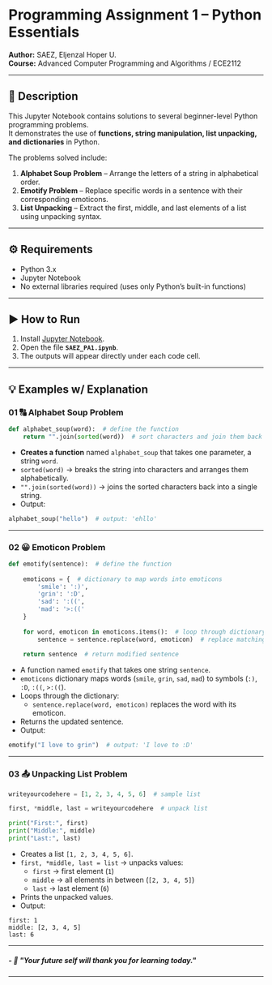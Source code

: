 # Programming Assignment 1 – Python Essentials

**Author:** SAEZ, Eljenzal Hoper U.  
**Course:** Advanced Computer Programming and Algorithms / ECE2112

---

## 📌 Description
This Jupyter Notebook contains solutions to several beginner-level Python programming problems.  
It demonstrates the use of **functions, string manipulation, list unpacking, and dictionaries** in Python.  

The problems solved include:
1. **Alphabet Soup Problem** – Arrange the letters of a string in alphabetical order.  
2. **Emotify Problem** – Replace specific words in a sentence with their corresponding emoticons.  
3. **List Unpacking** – Extract the first, middle, and last elements of a list using unpacking syntax.  

---

## ⚙️ Requirements
- Python 3.x  
- Jupyter Notebook  
- No external libraries required (uses only Python’s built-in functions)

---

## ▶️ How to Run
1. Install [Jupyter Notebook](https://jupyter.org/install).
2. Open the file **`SAEZ_PA1.ipynb`**.   
3. The outputs will appear directly under each code cell.  

---

## 💡 Examples w/ Explanation

### 01 🔠 Alphabet Soup Problem  

```python
def alphabet_soup(word):  # define the function
    return "".join(sorted(word))  # sort characters and join them back
```

- **Creates a function** named `alphabet_soup` that takes one parameter, a string `word`.  
- `sorted(word)` → breaks the string into characters and arranges them alphabetically.  
- `"".join(sorted(word))` → joins the sorted characters back into a single string.  
- Output:  
```python
alphabet_soup("hello")  # output: 'ehllo'
```

---

### 02 😀 Emoticon Problem  

```python
def emotify(sentence):  # define the function
    
    emoticons = {  # dictionary to map words into emoticons
        'smile': ':)',
        'grin': ':D',
        'sad': ':((',
        'mad': '>:(('
    }
    
    for word, emoticon in emoticons.items():  # loop through dictionary
        sentence = sentence.replace(word, emoticon)  # replace matching words
    
    return sentence  # return modified sentence
```

- A function named `emotify` that takes one string `sentence`.  
- `emoticons` dictionary maps words (`smile`, `grin`, `sad`, `mad`) to symbols (`:)`, `:D`, `:((`, `>:((`).  
- Loops through the dictionary:  
  - `sentence.replace(word, emoticon)` replaces the word with its emoticon.  
- Returns the updated sentence.  
- Output:  
```python
emotify("I love to grin")  # output: 'I love to :D'
```

---

### 03 📤 Unpacking List Problem  

```python
writeyourcodehere = [1, 2, 3, 4, 5, 6]  # sample list

first, *middle, last = writeyourcodehere  # unpack list

print("First:", first)
print("Middle:", middle)
print("Last:", last)
```

- Creates a list `[1, 2, 3, 4, 5, 6]`.  
- `first, *middle, last = list` → unpacks values:  
  - `first` → first element (`1`)  
  - `middle` → all elements in between (`[2, 3, 4, 5]`)  
  - `last` → last element (`6`)  
- Prints the unpacked values.  
- Output:  
```
first: 1  
middle: [2, 3, 4, 5]  
last: 6
```

---
##### *- 🌱 "Your future self will thank you for learning today."*

---

